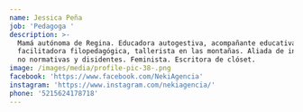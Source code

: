 ```yaml
---
name: Jessica Peña
job: 'Pedagoga '
description: >-
  Mamá autónoma de Regina. Educadora autogestiva, acompañante educativa,
  facilitadora filopedagógica, tallerista en las montañas. Aliada de infancias
  no normativas y disidentes. Feminista. Escritora de clóset.
image: /images/media/profile-pic-38-.png
facebook: 'https://www.facebook.com/NekiAgencia'
instagram: 'https://www.instagram.com/nekiagencia/'
phone: '5215624178718'
---
```


